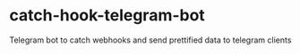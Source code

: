 # catch-hook-telegram-bot
Telegram bot to catch webhooks and send prettified data to telegram clients
